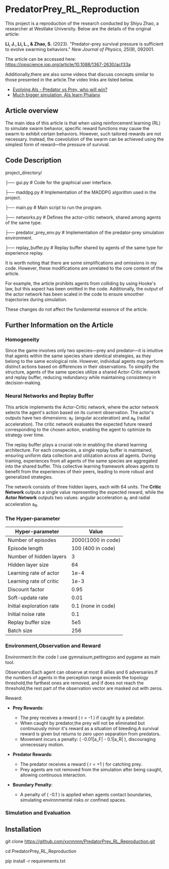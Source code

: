 # PredatorPrey_RL_Reproduction

This project is a reproduction of the research conducted by Shiyu Zhao, a researcher at Westlake University. Below are the details of the original article:

**Li, J., Li, L., & Zhao, S.** (2023). "Predator–prey survival pressure is sufficient to evolve swarming behaviors." *New Journal of Physics*, 25(9), 092001. 

The article can be accessed here: https://iopscience.iop.org/article/10.1088/1367-2630/acf33a

Additionally,there are also some videos that discuss concepts similar to those presented in the article.The video links are listed below.

- [Evolving AIs - Predator vs Prey, who will win?](https://www.youtube.com/watch?v=qwrp3lB-jkQ&t=592s)
- [Much bigger simulation, AIs learn Phalanx](https://www.youtube.com/watch?v=tVNoetVLuQg&t=815s)

## Article overview
The main idea of this article is that when using reinforcement learning (RL) to simulate swarm behavior, specific reward functions may cause the swarm to exhibit certain behaviors. However, such tailored rewards are not necessary. Instead, the coevolution of the swarm can be achieved using the simplest form of reward—the pressure of survival.

## Code Description
project_directory/

├── gui.py                  # Code for the graphical user interface.

├── maddpg.py               # Implementation of the MADDPG algorithm used in the project.

├── main.py                 # Main script to run the program.

├── networks.py             # Defines the actor-critic network, shared among agents of the same type.

├── predator_prey_env.py    # Implementation of the predator-prey simulation environment.

├── replay_buffer.py        # Replay buffer shared by agents of the same type for experience replay.

It is worth noting that there are some simplifications and omissions in my code. However, these modifications are unrelated to the core content of the article.

For example, the article prohibits agents from colliding by using Hooke's law, but this aspect has been omitted in the code. Additionally, the output of the actor network has been scaled in the code to ensure smoother trajectories during simulation. 

These changes do not affect the fundamental essence of the article.


## Further Information on the Article
### Homogeneity
Since the game involves only two species—prey and predator—it is intuitive that agents within the same species share identical strategies, as they belong to the same ecological role. However, individual agents may perform distinct actions based on differences in their observations. To simplify the structure, agents of the same species utilize a shared Actor-Critic network and replay buffer, reducing redundancy while maintaining consistency in decision-making.

### Neural Networks and Replay Buffer
This article implements the Actor-Critic network, where the actor network selects the agent's action based on its current observation. The actor's outputs have two dimensions:  a<sub>F</sub> (angular acceleration) and  a<sub>R</sub> (radial acceleration). The critic network evaluates the expected future reward corresponding to the chosen action, enabling the agent to optimize its strategy over time.

The replay buffer plays a crucial role in enabling the shared learning architecture. For each conspecies, a single replay buffer is maintained, ensuring uniform data collection and utilization across all agents. During training, experiences from all agents of the same species are aggregated into the shared buffer. This collective learning framework allows agents to benefit from the experiences of their peers, leading to more robust and generalized strategies.

The network consists of three hidden layers, each with 64 units. The **Critic Network** outputs a single value representing the expected reward, while the **Actor Network** outputs two values: angular acceleration  a<sub>F</sub> and radial acceleration  a<sub>R</sub>.
 

### The Hyper-parameter
| **Hyper-parameter**         | **Value**  |
|-----------------------------|------------|
| Number of episodes          | 2000(1000 in code)       |
| Episode length              | 100 (400 in code)       |
| Number of hidden layers     | 3          |
| Hidden layer size           | 64         |
| Learning rate of actor      | 1e-4       |
| Learning rate of critic     | 1e-3       |
| Discount factor             | 0.95       |
| Soft-update rate            | 0.01       |
| Initial exploration rate    | 0.1 (none in code)       |
| Initial noise rate          | 0.1        |
| Replay buffer size          | 5e5        |
| Batch size                  | 256        |

### Environment,Observation and Reward
Environment:In the code I use gymnaisum,pettingzoo and pygame as main tool.


Observation:Each agent can observe at most 6 allies and 6 adversaries.If the numbers of agents in the perception range exceeds the topology threshold,the farthest ones are removed, and if does not reach the threshold,the rest part of the observation vector are masked out with zeros.

Reward:
- **Prey Rewards**:  
  - The prey receives a reward \( r = -1 \) if caught by a predator.  
  - When caught by predator,the prey will not be eliminated but continuously minor it's reward as a situation of bleeding.A survival reward is given but returns to zero upon separation from predators.
  - Movement incurs a penalty: \( -0.01|a_F| - 0.1|a_R| \), discouraging unnecessary motion.

- **Predator Rewards**:  
  - The predator receives a reward \( r = +1 \) for catching prey.  
  - Prey agents are not removed from the simulation after being caught, allowing continuous interaction.

- **Boundary Penalty**:  
  - A penalty of \( -0.1 \) is applied when agents contact boundaries, simulating environmental risks or confined spaces.


### Simulation and Evaluation




## Installation
git clone https://github.com/xxnnnnn/PredatorPrey_RL_Reproduction.git

cd PredatorPrey_RL_Reproduction

pip install -r requirements.txt
